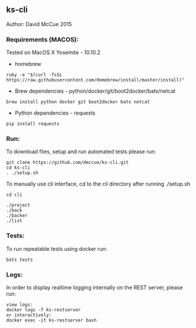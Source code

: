 ## ks-cli

Author: David McCue 2015

### Requirements (MACOS):

Tested on MacOS X Yosemite - 10.10.2

* homebrew
~~~
ruby -e "$(curl -fsSL https://raw.githubusercontent.com/Homebrew/install/master/install)"
~~~
* Brew dependencies - python/docker/git/boot2docker/bats/netcat
~~~
brew install python docker git boot2docker bats netcat
~~~
* Python dependencies - requests
~~~
pip install requests
~~~

### Run:

To download files, setup and run automated tests please run:
~~~
git clone https://github.com/dmccue/ks-cli.git
cd ks-cli
. ./setup.sh
~~~

To manually use cli interface, cd to the cli directory after running ./setup.sh
~~~
cd cli

./project
./back
./backer
./list
~~~

### Tests:

To run repeatable tests using docker run:
~~~
bats tests
~~~

### Logs:

In order to display realtime logging internally on the REST server, please run:

~~~
view logs:
docker logs -f ks-restserver
or interactively:
docker exec -it ks-restserver bash
~~~
